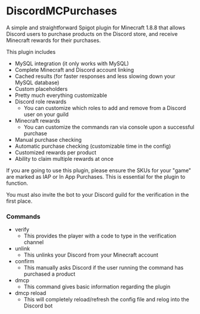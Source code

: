# DiscordMCPurchases
A simple and straightforward Spigot plugin for Minecraft 1.8.8 that allows Discord users to purchase products on the Discord store, and receive Minecraft rewards for their purchases.

This plugin includes
* MySQL integration (it only works with MySQL)
* Complete Minecraft and Discord account linking
* Cached results (for faster responses and less slowing down your MySQL database)
* Custom placeholders
* Pretty much everything customizable
* Discord role rewards
    * You can customize which roles to add and remove from a Discord user on your guild
* Minecraft rewards
    * You can customize the commands ran via console upon a successful purchase
* Manual purchase checking
* Automatic purchase checking (customizable time in the config)
* Customized rewards per product
* Ability to claim multiple rewards at once

If you are going to use this plugin, please ensure the SKUs for your "game" are marked as IAP or In App Purchases. This is essential for the plugin to function.

You must also invite the bot to your Discord guild for the verification in the first place.

### Commands
* verify
   * This provides the player with a code to type in the verification channel
* unlink
   * This unlinks your Discord from your Minecraft account
* confirm
   * This manually asks Discord if the user running the command has purchased a product
* dmcp
   * This command gives basic information regarding the plugin
* dmcp reload
   * This will completely reload/refresh the config file and relog into the Discord bot
   


